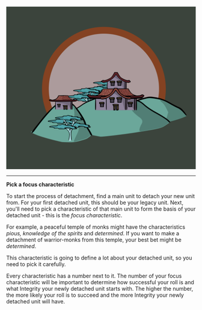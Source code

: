 ![Town|30](/content/media/rpg/townred.png)

---

**Pick a focus characteristic**

To start the process of detachment, find a main unit to detach your new unit from.  For your first detached unit, this should be your legacy unit.  Next, you'll need to pick a characteristic of that main unit to form the basis of your detached unit - this is the _focus characteristic_.

For example, a peaceful temple of monks might have the characteristics _pious, knowledge of the spirits_ and _determined_.  If you want to make a detachment of warrior-monks from this temple, your best bet might be _determined_.

This characteristic is going to define a lot about your detached unit, so you need to pick it carefully.

Every characteristic has a number next to it.  The number of your focus characteristic will be important to determine how successful your roll is and what Integrity your newly detached unit starts with.  The higher the number, the more likely your roll is to succeed and the more Integrity your newly detached unit will have.
